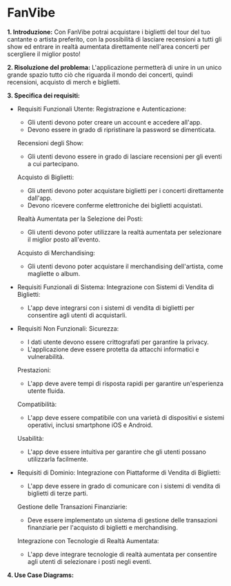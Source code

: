 # FanVibe

**1. Introduzione:**
  Con FanVibe potrai acquistare i biglietti del tour del tuo cantante o artista preferito, con la possibilità di lasciare recensioni a tutti gli show ed entrare in realtà aumentata direttamente nell'area concerti per scergliere il miglior posto!

**2. Risoluzione del problema:**
   L'applicazione permetterà di unire in un unico grande spazio tutto ciò che riguarda il mondo dei concerti, quindi recensioni, acquisto di merch e biglietti.

**3. Specifica dei requisiti:**
  - Requisiti Funzionali Utente:
      Registrazione e Autenticazione:
      - Gli utenti devono poter creare un account e accedere all'app.
      - Devono essere in grado di ripristinare la password se dimenticata.
              
      Recensioni degli Show:
      - Gli utenti devono essere in grado di lasciare recensioni per gli eventi a cui partecipano.
      
      Acquisto di Biglietti:
      - Gli utenti devono poter acquistare biglietti per i concerti direttamente dall'app.
      - Devono ricevere conferme elettroniche dei biglietti acquistati.

      Realtà Aumentata per la Selezione dei Posti:
      - Gli utenti devono poter utilizzare la realtà aumentata per selezionare il miglior posto all'evento.
      
      Acquisto di Merchandising:
      - Gli utenti devono poter acquistare il merchandising dell'artista, come magliette o album.
      
  - Requisiti Funzionali di Sistema:
      Integrazione con Sistemi di Vendita di Biglietti:
      - L'app deve integrarsi con i sistemi di vendita di biglietti per consentire agli utenti di acquistarli.
      
  - Requisiti Non Funzionali:
      Sicurezza:
      - I dati utente devono essere crittografati per garantire la privacy.
      - L'applicazione deve essere protetta da attacchi informatici e vulnerabilità.
      
      Prestazioni:
      - L'app deve avere tempi di risposta rapidi per garantire un'esperienza utente fluida.
      
      Compatibilità:
      - L'app deve essere compatibile con una varietà di dispositivi e sistemi operativi, inclusi smartphone iOS e Android.
      
      Usabilità:
      - L'app deve essere intuitiva per garantire che gli utenti possano utilizzarla facilmente.
  
  - Requisiti di Dominio:
      Integrazione con Piattaforme di Vendita di Biglietti:
      - L'app deve essere in grado di comunicare con i sistemi di vendita di biglietti di terze parti.
      
      Gestione delle Transazioni Finanziarie:
      - Deve essere implementato un sistema di gestione delle transazioni finanziarie per l'acquisto di biglietti e merchandising.
      
      Integrazione con Tecnologie di Realtà Aumentata:
      - L'app deve integrare tecnologie di realtà aumentata per consentire agli utenti di selezionare i posti negli eventi.

**4. Use Case Diagrams:**
    
